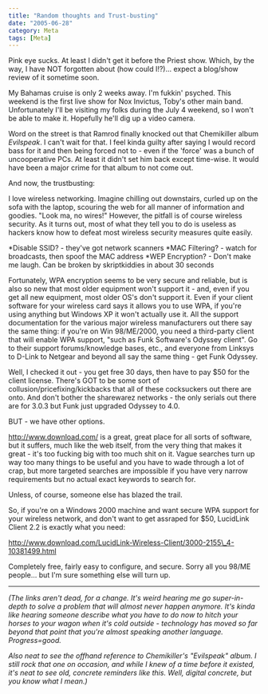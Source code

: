 ```yaml
---
title: "Random thoughts and Trust-busting"
date: "2005-06-28"
category: Meta
tags: [Meta]
---
```


Pink eye sucks. At least I didn't get it before the Priest show. Which, by the way, I have NOT forgotten about (how could I!?)... expect a blog/show review of it sometime soon.

My Bahamas cruise is only 2 weeks away. I'm fukkin' psyched. This weekend is the first live show for Nox Invictus, Toby's other main band. Unfortunately I'll be visiting my folks during the July 4 weekend, so I won't be able to make it. Hopefully he'll dig up a video camera.

Word on the street is that Ramrod finally knocked out that Chemikiller album *Evilspeak*. I can't wait for that. I feel kinda guilty after saying I would record bass for it and then being forced not to - even if the 'force' was a bunch of uncooperative PCs. At least it didn't set him back except time-wise. It would have been a major crime for that album to not come out.

And now, the trustbusting:

I love wireless networking. Imagine chilling out downstairs, curled up on the sofa with the laptop, scouring the web for all manner of information and goodies. "Look ma, no wires!" However, the pitfall is of course wireless security. As it turns out, most of what they tell you to do is useless as hackers know how to defeat most wireless security measures quite easily.

*Disable SSID? - they've got network scanners 
*MAC Filtering? - watch for broadcasts, then spoof the MAC address 
*WEP Encryption? - Don't make me laugh. Can be broken by skriptkiddies in about 30 seconds

Fortunately, WPA encryption seems to be very secure and reliable, but is also so new that most older equipment won't support it - and, even if you get all new equipment, most older OS's don't support it. Even if your client software for your wireless card says it allows you to use WPA, if you're using anything but Windows XP it won't actually use it. All the support documentation for the various major wireless manufacturers out there say the same thing: if you're on Win 98/ME/2000, you need a third-party client that will enable WPA support, "such as Funk Software's Odyssey client". Go to their support forums/knowledge bases, etc., and everyone from Linksys to D-Link to Netgear and beyond all say the same thing - get Funk Odyssey.

Well, I checked it out - you get free 30 days, then have to pay $50 for the client license. There's GOT to be some sort of collusion/pricefixing/kickbacks that all of these cocksuckers out there are onto. And don't bother the sharewarez networks - the only serials out there are for 3.0.3 but Funk just upgraded Odyssey to 4.0.

BUT - we have other options.

http://www.download.com/ is a great, great place for all sorts of software, but it suffers, much like the web itself, from the very thing that makes it great - it's too fucking big with too much shit on it. Vague searches turn up way too many things to be useful and you have to wade through a lot of crap, but more targeted searches are impossible if you have very narrow requirements but no actual exact keywords to search for.

Unless, of course, someone else has blazed the trail.

So, if you're on a Windows 2000 machine and want secure WPA support for your wireless network, and don't want to get assraped for $50, LucidLink Client 2.2 is exactly what you need:

http://www.download.com/LucidLink-Wireless-Client/3000-2155\_4-10381499.html

Completely free, fairly easy to configure, and secure. Sorry all you 98/ME people... but I'm sure something else will turn up.

***

*(The links aren't dead, for a change. It's weird hearing me go super-in-depth to solve a problem that will almost never happen anymore. It's kinda like hearing someone describe what you have to do now to hitch your horses to your wagon when it's cold outside - technology has moved so far beyond that point that you're almost speaking another language. Progress=good.*

*Also neat to see the offhand reference to Chemikiller's "Evilspeak" album. I still rock that one on occasion, and while I knew of a time before it existed, it's neat to see old, concrete reminders like this. Well, digital concrete, but you know what I mean.)*
